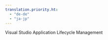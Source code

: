 ```yaml
---
translation.priority.ht: 
  - "de-de"
  - "ja-jp"
---
```

Visual Studio Application Lifecycle Management